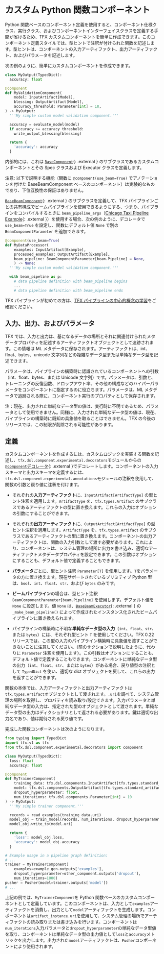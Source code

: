 # カスタム Python 関数コンポーネント

Python 関数ベースのコンポーネント定義を使用すると、コンポーネント仕様クラス、実行クラス、およびコンポーネントインターフェイスクラスを定義する手間が省けるため、TFX カスタムコンポーネントを簡単に作成できます。このコンポーネント定義スタイルでは、型ヒントで注釈が付けられた関数を記述します。型ヒントは、コンポーネントの入力アーティファクト、出力アーティファクト、およびパラメータを記述します。

次の例のように、簡単にカスタムコンポーネントを作成できます。

```python
class MyOutput(TypedDict):
  accuracy: float

@component
def MyValidationComponent(
    model: InputArtifact[Model],
    blessing: OutputArtifact[Model],
    accuracy_threshold: Parameter[int] = 10,
) -> MyOutput:
  '''My simple custom model validation component.'''

  accuracy = evaluate_model(model)
  if accuracy >= accuracy_threshold:
    write_output_blessing(blessing)

  return {
    'accuracy': accuracy
  }
```

内部的には、これは [`BaseComponent`](https://github.com/tensorflow/tfx/blob/master/tfx/dsl/components/base/base_component.py){: .external } のサブクラスであるカスタムコンポーネントとその Spec クラスおよび Executor クラスを定義します。

注意: 以下で説明する機能（関数に `@component(use_beam=True)` でアノテーションを付けた BaseBeamComponent ベースのコンポーネント）は実験的なものであり、下位互換性の保証はありません。

[`BaseBeamComponent`](https://github.com/tensorflow/tfx/blob/master/tfx/dsl/components/base/base_beam_component.py){: .external } のサブクラスを定義して、TFX パイプラインごとの共有構成でビームパイプラインを使用できるようにする、つまり、パイプラインをコンパイルするときに `beam_pipeline_args`（[Chicago Taxi Pipeline Example](https://github.com/tensorflow/tfx/blob/master/tfx/examples/chicago_taxi_pipeline/taxi_pipeline_simple.py#L192){: .external }）を使用する場合、次の例のように、デコレータで `use_beam=True` を設定し、関数にデフォルト値 `None` で別の `BeamComponentParameter` を追加できます。

```python
@component(use_beam=True)
def MyDataProcessor(
    examples: InputArtifact[Example],
    processed_examples: OutputArtifact[Example],
    beam_pipeline: BeamComponentParameter[beam.Pipeline] = None,
    ) -> None:
  '''My simple custom model validation component.'''

  with beam_pipeline as p:
    # data pipeline definition with beam_pipeline begins
    ...
    # data pipeline definition with beam_pipeline ends
```

TFX パイプラインが初めての方は、[TFX パイプラインの中心的概念の学習](understanding_tfx_pipelines)をご確認ください。

## 入力、出力、およびパラメータ

TFX では、入力と出力は、基になるデータの場所とそれに関連付けられたメタデータプロパティを記述するアーティファクトオブジェクトとして追跡されます。この情報は ML メタデータに保存されます。アーティファクトは、int、float、bytes、unicode 文字列などの複雑なデータ型または単純なデータ型を記述できます。

パラメータは、パイプラインの構築時に認識されているコンポーネントへの引数（int、float、bytes、または Unicode 文字列）です。パラメータは、引数と、トレーニングの反復回数、ドロップアウト率、その他の構成などのハイパーパラメータをコンポーネントに指定するのに役立ちます。パラメータは、ML メタデータで追跡される際に、コンポーネント実行のプロパティとして保存されます。

注：現在、出力された単純なデータ型の値は、実行時に不明であるため、パラメータとして使用できません。同様に、入力された単純なデータ型の値は、現在、パイプラインの構築時に既知の具象値を取ることはできません。TFX の今後のリリースでは、この制限が削除される可能性があります。

## 定義

カスタムコンポーネントを作成するには、カスタムロジックを実装する関数を記述し、`tfx.dsl.component.experimental.decorators`モジュールからの[`@component`デコレータ](https://github.com/tensorflow/tfx/blob/master/tfx/dsl/component/experimental/decorators.py){: .external }でデコレートします。コンポーネントの入力スキーマと出力スキーマを定義するには、`tfx.dsl.component.experimental.annotations`モジュールの注釈を使用して、関数の引数と戻り値に注釈を付けます。

- それぞれの**入力アーティファクト**に、`InputArtifact[ArtifactType]` の型ヒント注釈を適用します。`ArtifactType` を、`tfx.types.Artifact` のサブクラスであるアーティファクトの型に置き換えます。これらの入力はオプションの引数にすることができます。

- それぞれの**出力アーティファクト**に、`OutputArtifact[ArtifactType]` の型ヒント注釈を適用します。`ArtifactType` を、`tfx.types.Artifact` のサブクラスであるアーティファクトの型に置き換えます。コンポーネントの出力アーティファクトは、関数の入力引数として渡す必要があります。これにより、コンポーネントは、システム管理の場所に出力を書き込み、適切なアーティファクトメタデータプロパティを設定できます。この引数はオプションにすることも、デフォルト値で定義することもできます。

- **パラメータ**ごとに、型ヒント注釈 `Parameter[T]` を使用します。`T`をパラメータの方に置き換えます。現在サポートされているプリミティブ Python 型は、`bool`、`int`、`float`、`str`、および `bytes` のみです。

- **ビームパイプライン**の場合は、型ヒント注釈 `BeamComponentParameter[beam.Pipeline]` を使用します。デフォルト値を `None` に設定します。値 `None` は、[`BaseBeamExecutor`](https://github.com/tensorflow/tfx/blob/master/tfx/dsl/components/base/base_beam_executor.py){: .external } の `_make_beam_pipeline()` によって作成されたインスタンス化されたビームパイプラインに置き換えられます。

- パイプラインの構築時に不明な**単純なデータ型の入力**（`int`、`float`、`str`、または `bytes`）には、それぞれ型ヒント `T` を使用してください。TFX 0.22 リリースでは、この型の入力のパイプライン構築時に具象値を渡すことができないことに注意してください。（前のサクションで説明したように、代わりに `Parameter` 注釈を使用します）。この引数はオプションにすることも、デフォルト値で定義することもできます。コンポーネントに単純なデータ型の出力（`int`、`float`、`str`、または `bytes`）がある場合、戻り値型の注釈として `TypedDict` を使い、適切な dict オブジェクトを戻して、これらの出力を返すことができます。

関数の本体では、入力アーティファクトと出力アーティファクトは`tfx.types.Artifact`オブジェクトとして渡されます。`.uri`を調べて、システム管理の場所を取得し、プロパティを読み取り/設定できます。入力パラメータと単純なデータ型の入力は、指定された型のオブジェクトとして渡されます。単純なデータ型の出力はディクショナリとして返される必要があります。鍵は適切な出力名であり、値は期待される戻り値です。

完成した関数コンポーネントは次のようになります。

```python
from typing import TypedDict
import tfx.v1 as tfx
from tfx.dsl.component.experimental.decorators import component

class MyOutput(TypedDict):
  loss: float
  accuracy: float

@component
def MyTrainerComponent(
    training_data: tfx.dsl.components.InputArtifact[tfx.types.standard_artifacts.Examples],
    model: tfx.dsl.components.OutputArtifact[tfx.types.standard_artifacts.Model],
    dropout_hyperparameter: float,
    num_iterations: tfx.dsl.components.Parameter[int] = 10
) -> MyOutput:
  '''My simple trainer component.'''

  records = read_examples(training_data.uri)
  model_obj = train_model(records, num_iterations, dropout_hyperparameter)
  model_obj.write_to(model.uri)

  return {
    'loss': model_obj.loss,
    'accuracy': model_obj.accuracy
  }

# Example usage in a pipeline graph definition:
# ...
trainer = MyTrainerComponent(
    examples=example_gen.outputs['examples'],
    dropout_hyperparameter=other_component.outputs['dropout'],
    num_iterations=1000)
pusher = Pusher(model=trainer.outputs['model'])
# ...
```

上記の例では、`MyTrainerComponent`を Python 関数ベースのカスタムコンポーネントとして定義しています。このコンポーネントは、入力として`examples`アーティファクトを消費し、出力として`model`アーティファクトを生成します。コンポーネントは`artifact_instance.uri`を使用して、システム管理の場所でアーティファクトの読み取りまたは書き込みを行います。コンポーネントは`num_iterations`入力パラメータと`dropout_hyperparameter`の単純なデータ型値を取り、コンポーネントは単純なデータ型の出力値として`loss`と`accuracy`メトリックを出力します。出力された`model`アーティファクトは、`Pusher`コンポーネントにより使用されます。
